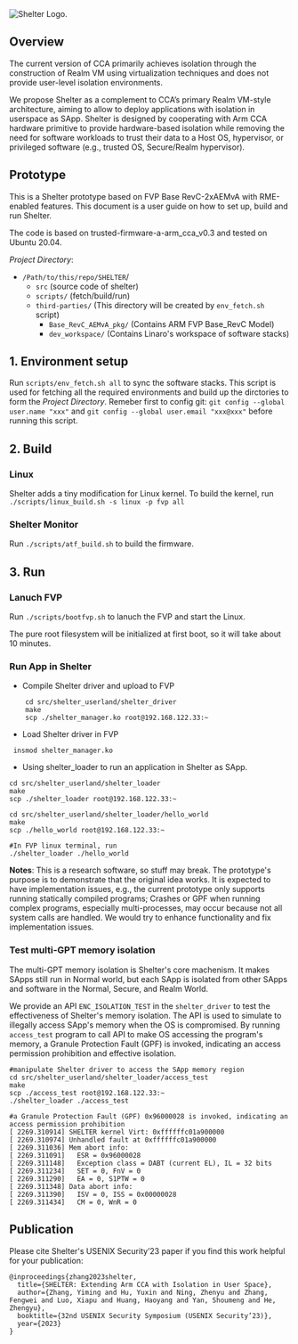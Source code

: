 <picture>
    <source media="(prefers-color-scheme: light)" srcset="./figures/title.png 1x">
    <img alt="Shelter Logo." src="./figures/title.png 1x">
</picture>

## Overview

The current version of CCA primarily achieves isolation through the construction of Realm VM using virtualization techniques and does not provide user-level isolation environments.

We propose Shelter as a complement to CCA’s primary Realm VM-style architecture, aiming to allow to deploy applications with isolation in userspace as SApp. Shelter is designed by cooperating with Arm CCA hardware primitive to provide hardware-based isolation while removing the need for software workloads to trust their data to a Host OS, hypervisor, or privileged software (e.g., trusted OS, Secure/Realm hypervisor).
## Prototype

This is a Shelter prototype based on FVP Base RevC-2xAEMvA with RME-enabled features. This document is a user guide on how to set up, build and run Shelter.
	
The code is based on trusted-firmware-a-arm_cca_v0.3 and tested on Ubuntu 20.04.

*Project Directory*:
- `/Path/to/this/repo/SHELTER`/
  - `src` (source code of shelter)
  - `scripts/` (fetch/build/run)
  - `third-parties/` (This directory will be created by `env_fetch.sh` script)
    - `Base_RevC_AEMvA_pkg/` (Contains ARM FVP Base_RevC Model)
    - `dev_workspace/` (Contains Linaro's workspace of software stacks)

## 1. Environment setup

Run `scripts/env_fetch.sh all` to sync the software stacks. This script is used for fetching all the required environments and build up the dirctories to form the *Project Directory*. Remeber first to config git: `git config --global user.name "xxx"` and `git config --global user.email "xxx@xxx"` before running this script.
   
## 2. Build

### Linux

Shelter adds a tiny modification for Linux kernel. To build the kernel, run `./scripts/linux_build.sh -s linux -p fvp all`


### Shelter Monitor

Run `./scripts/atf_build.sh` to build the firmware.

## 3. Run

### Lanuch FVP

Run `./scripts/bootfvp.sh` to lanuch the FVP and start the Linux.

The pure root filesystem will be initialized at first boot, so it will take about 10 minutes.

### Run App in Shelter 

- Compile Shelter driver and upload to FVP
```shell
    cd src/shelter_userland/shelter_driver
    make
    scp ./shelter_manager.ko root@192.168.122.33:~
```
- Load Shelter driver in FVP

```
 insmod shelter_manager.ko
```


- Using shelter_loader to run an application in Shelter as SApp. 

```shell
cd src/shelter_userland/shelter_loader
make
scp ./shelter_loader root@192.168.122.33:~

cd src/shelter_userland/shelter_loader/hello_world
make
scp ./hello_world root@192.168.122.33:~

#In FVP linux terminal, run 
./shelter_loader ./hello_world
```

**Notes**: This is a research software, so stuff may break. The prototype's purpose is to demonstrate that the original idea works. It is expected to have implementation issues, e.g., the current prototype only supports running statically compiled programs;
Crashes or GPF when running complex programs, especially multi-processes, may occur because not all system calls are handled. We would try to enhance functionality and fix implementation issues.

### Test multi-GPT memory isolation 
The multi-GPT memory isolation is Shelter's core machenism. It makes SApps still run in Normal world, but each SApp is isolated from other SApps and software in the Normal, Secure, and Realm World.

We provide an API `ENC_ISOLATION_TEST` in the `shelter_driver` to test the effectiveness of Shelter's memory isolation. The API is used to simulate to illegally access SApp's memory when the OS is compromised. By running `access_test` program to call API to make OS accessing the program's memory, a Granule Protection Fault (GPF) is invoked, indicating an access permission prohibition and effective isolation.

```shell
#manipulate Shelter driver to access the SApp memory region
cd src/shelter_userland/shelter_loader/access_test
make
scp ./access_test root@192.168.122.33:~
./shelter_loader ./access_test

#a Granule Protection Fault (GPF) 0x96000028 is invoked, indicating an access permission prohibition
[ 2269.310914] SHELTER kernel Virt: 0xffffffc01a900000
[ 2269.310974] Unhandled fault at 0xffffffc01a900000
[ 2269.311036] Mem abort info:
[ 2269.311091]   ESR = 0x96000028
[ 2269.311148]   Exception class = DABT (current EL), IL = 32 bits
[ 2269.311234]   SET = 0, FnV = 0
[ 2269.311290]   EA = 0, S1PTW = 0
[ 2269.311348] Data abort info:
[ 2269.311390]   ISV = 0, ISS = 0x00000028
[ 2269.311434]   CM = 0, WnR = 0
```

## Publication
Please cite Shelter's USENIX Security’23 paper if you find this work helpful for your publication:
```
@inproceedings{zhang2023shelter,
  title={SHELTER: Extending Arm CCA with Isolation in User Space},
  author={Zhang, Yiming and Hu, Yuxin and Ning, Zhenyu and Zhang, Fengwei and Luo, Xiapu and Huang, Haoyang and Yan, Shoumeng and He, Zhengyu},
  booktitle={32nd USENIX Security Symposium (USENIX Security’23)},
  year={2023}
}
```







